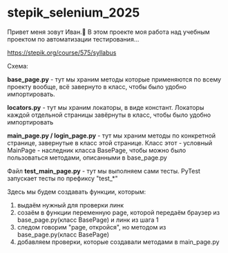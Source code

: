 # stepik_selenium_2025

Привет меня зовут Иван.👋 В этом проекте моя работа над учебным проектом по автоматизации тестирования...

https://stepik.org/course/575/syllabus

Схема:

**base_page.py** - тут мы храним методы которые применяются по всему проекту вообще, всё завернуто в класс, чтобы было удобно импортировать.

**locators.py** - тут мы храним локаторы, в виде констант. Локаторы каждой отдельной страницы завёрнуты в класс, чтобы было удобно импортировать

**main_page.py / login_page.py** - тут мы храним методы по конкретной странице, завернутые в класс этой странице. Класс этот - условный MainPage - наследник класса BasePage, чтобы можно было пользоваться методами, описанными в base_page.py

Файл **test_main_page.py** - тут мы выполняем сами тесты. PyTest запускает тесты по префиксу "test_*" 

Здесь мы будем создавать функции, которым:
1. выдаём нужный для проверки линк
2. созаём в функции переменную page, которой передаём браузер из base_page.py(класс BasePage) и линк из шага 1
3. следом говорим "page, откройся", но методом из base_page.py(класс BasePage)
4. добавляем проверки, которые создавали методами в main_page.py
